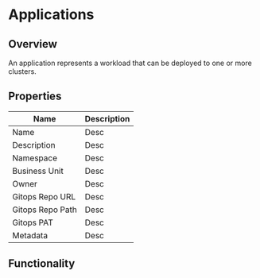 # Applications

## Overview

An application represents a workload that can be deployed to one or more clusters.

## Properties

|Name|Description|
|----|-----------|
|Name|Desc|
|Description|Desc|
|Namespace|Desc|
|Business Unit|Desc|
|Owner|Desc|
|Gitops Repo URL|Desc|
|Gitops Repo Path|Desc|
|Gitops PAT|Desc|
|Metadata|Desc|

## Functionality
